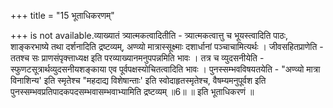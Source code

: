 +++
title = "15 भूताधिकरणम्"

+++
is not available.व्याख्यातं त्र्यात्मकत्वादितीति - त्र्यात्मकत्वात्तु च भूयस्त्वादिति पाठः, शाङ्करभाष्ये तथा दर्शनादिति द्रष्टव्यम्, अण्व्यो मात्रास्सूक्ष्माः दशार्धानां पञ्चाचामित्यर्थः । जीवसहितप्राणेति - ततश्च सः प्राणसंपृक्त्ताध्यक्ष इति परव्याख्यानमनुपपन्नमिति भावः । तत्र च व्युदसनीयेति - स्फुणटसूत्रार्थव्युदसनीयशङ्काया एव पूर्वपक्षस्योचितत्वादिति भावः । पुनस्सम्भवविषयतयेति - "अण्व्यो मात्रा विनाशिन्य' इति स्मृतेश्च "महदाद्य विशेषान्ताः' इति स्वोदाहृतस्मृतेश्च, वैषम्यमनुपूर्वश इति पुनस्सम्भवप्रतिपादकपदसम्भवासम्भवाभ्यामिति द्रष्टव्यम् ॥6॥ ॥ इति भूताधिकरणं ॥